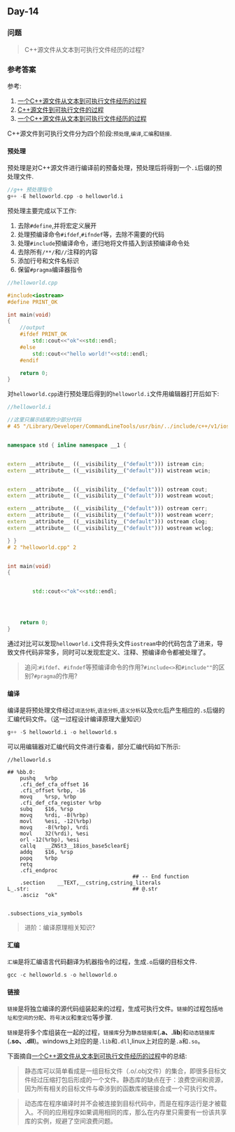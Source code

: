 ## Day-14

### 问题

> C++源文件从文本到可执行文件经历的过程?

### 参考答案

参考:

1. [一个C++源文件从文本到可执行文件经历的过程](https://blog.csdn.net/daaikuaichuan/article/details/89060957)
2. [C++源文件到可执行文件的过程](https://blog.csdn.net/sheng_ai/article/details/47860403)
3. [一个C++源文件从文本到可执行文件经历的过程](https://www.cnblogs.com/buerdepepeqi/p/12361355.html)

C++源文件到可执行文件分为四个阶段:`预处理`,`编译`,`汇编`和`链接`.

#### 预处理

预处理是对C++源文件进行编译前的预备处理，预处理后将得到一个`.i`后缀的预处理文件.

```cpp
//g++ 预处理指令
g++ -E helloworld.cpp -o helloworld.i
```

预处理主要完成以下工作:

1. 去除`#define`,并将宏定义展开
2. 处理预编译命令`#ifdef`,`#ifndef`等，去除不需要的代码
3. 处理`#include`预编译命令，递归地将文件插入到该预编译命令处
4. 去除所有`/**/`和`//`注释的内容
5. 添加行号和文件名标识
6. 保留`#pragma`编译器指令

```cpp
//helloworld.cpp

#include<iostream>
#define PRINT_OK

int main(void)
{
    //output
    #ifdef PRINT_OK
        std::cout<<"ok"<<std::endl;
    #else
        std::cout<<"hello world!"<<std::endl;
    #endif

    return 0;
}
```

对`helloworld.cpp`进行预处理后得到的`helloworld.i`文件用编辑器打开后如下:

```cpp
//helloworld.i

//这里只展示结尾的少部分代码
# 45 "/Library/Developer/CommandLineTools/usr/bin/../include/c++/v1/iostream" 3


namespace std { inline namespace __1 {


extern __attribute__ ((__visibility__("default"))) istream cin;
extern __attribute__ ((__visibility__("default"))) wistream wcin;


extern __attribute__ ((__visibility__("default"))) ostream cout;
extern __attribute__ ((__visibility__("default"))) wostream wcout;

extern __attribute__ ((__visibility__("default"))) ostream cerr;
extern __attribute__ ((__visibility__("default"))) wostream wcerr;
extern __attribute__ ((__visibility__("default"))) ostream clog;
extern __attribute__ ((__visibility__("default"))) wostream wclog;

} }
# 2 "helloworld.cpp" 2


int main(void)
{


        std::cout<<"ok"<<std::endl;




    return 0;
}
```

通过对比可以发现`helloworld.i`文件将头文件`iostream`中的代码包含了进来，导致文件代码非常多，同时可以发现宏定义、注释、预编译命令都被处理了。

> 追问:`#ifdef`、`#ifndef`等预编译命令的作用?`#include<>`和`#include""`的区别?`#pragma`的作用?

#### 编译

编译是将预处理文件经过`词法分析`,`语法分析`,`语义分析`以及`优化`后产生相应的`.s`后缀的汇编代码文件。（这一过程设计编译原理大量知识）

```cpp
g++ -S helloworld.i -o helloworld.s
```

可以用编辑器对汇编代码文件进行查看，部分汇编代码如下所示:

```
//helloworld.s

## %bb.0:
	pushq	%rbp
	.cfi_def_cfa_offset 16
	.cfi_offset %rbp, -16
	movq	%rsp, %rbp
	.cfi_def_cfa_register %rbp
	subq	$16, %rsp
	movq	%rdi, -8(%rbp)
	movl	%esi, -12(%rbp)
	movq	-8(%rbp), %rdi
	movl	32(%rdi), %esi
	orl	-12(%rbp), %esi
	callq	__ZNSt3__18ios_base5clearEj
	addq	$16, %rsp
	popq	%rbp
	retq
	.cfi_endproc
                                        ## -- End function
	.section	__TEXT,__cstring,cstring_literals
L_.str:                                 ## @.str
	.asciz	"ok"


.subsections_via_symbols
```

> 进阶：编译原理相关知识?

#### 汇编

`汇编`是将汇编语言代码翻译为机器指令的过程，生成`.o`后缀的目标文件.

```cpp
gcc -c helloworld.s -o helloworld.o
```

#### 链接

`链接`是将独立编译的源代码组装起来的过程，生成可执行文件。`链接`的过程包括`地址和空间的分配`、`符号决议`和`重定位`等步骤.

`链接`是将多个库组装在一起的过程，`链接库`分为`静态链接库`(**.a、.lib**)和`动态链接库`(**.so、.dll**)。windows上对应的是`.lib`和`.dll`,linux上对应的是`.a`和`.so`。

下面摘自[一个C++源文件从文本到可执行文件经历的过程](https://blog.csdn.net/daaikuaichuan/article/details/89060957)中的总结:

> 静态库可以简单看成是一组目标文件（.o/.obj文件）的集合，即很多目标文件经过压缩打包后形成的一个文件。静态库的缺点在于：浪费空间和资源，因为所有相关的目标文件与牵涉到的函数库被链接合成一个可执行文件。

> 动态库在程序编译时并不会被连接到目标代码中，而是在程序运行是才被载入。不同的应用程序如果调用相同的库，那么在内存里只需要有一份该共享库的实例，规避了空间浪费问题。